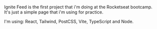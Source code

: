 Ignite Feed is the first project that i'm doing at the Rocketseat bootcamp.
It's just a simple page that i'm using for practice.

I'm using: React, Tailwind, PostCSS, Vite, TypeScript and Node.
